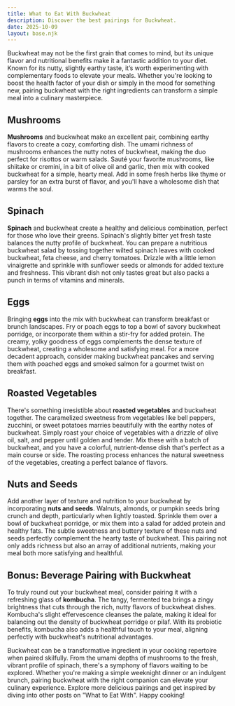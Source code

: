```yaml
---
title: What to Eat With Buckwheat
description: Discover the best pairings for Buckwheat.
date: 2025-10-09
layout: base.njk
---
```


Buckwheat may not be the first grain that comes to mind, but its unique flavor and nutritional benefits make it a fantastic addition to your diet. Known for its nutty, slightly earthy taste, it’s worth experimenting with complementary foods to elevate your meals. Whether you're looking to boost the health factor of your dish or simply in the mood for something new, pairing buckwheat with the right ingredients can transform a simple meal into a culinary masterpiece.

## **Mushrooms**

**Mushrooms** and buckwheat make an excellent pair, combining earthy flavors to create a cozy, comforting dish. The umami richness of mushrooms enhances the nutty notes of buckwheat, making the duo perfect for risottos or warm salads. Sauté your favorite mushrooms, like shiitake or cremini, in a bit of olive oil and garlic, then mix with cooked buckwheat for a simple, hearty meal. Add in some fresh herbs like thyme or parsley for an extra burst of flavor, and you'll have a wholesome dish that warms the soul.

## **Spinach**

**Spinach** and buckwheat create a healthy and delicious combination, perfect for those who love their greens. Spinach's slightly bitter yet fresh taste balances the nutty profile of buckwheat. You can prepare a nutritious buckwheat salad by tossing together wilted spinach leaves with cooked buckwheat, feta cheese, and cherry tomatoes. Drizzle with a little lemon vinaigrette and sprinkle with sunflower seeds or almonds for added texture and freshness. This vibrant dish not only tastes great but also packs a punch in terms of vitamins and minerals.

## **Eggs**

Bringing **eggs** into the mix with buckwheat can transform breakfast or brunch landscapes. Fry or poach eggs to top a bowl of savory buckwheat porridge, or incorporate them within a stir-fry for added protein. The creamy, yolky goodness of eggs complements the dense texture of buckwheat, creating a wholesome and satisfying meal. For a more decadent approach, consider making buckwheat pancakes and serving them with poached eggs and smoked salmon for a gourmet twist on breakfast.

## **Roasted Vegetables**

There's something irresistible about **roasted vegetables** and buckwheat together. The caramelized sweetness from vegetables like bell peppers, zucchini, or sweet potatoes marries beautifully with the earthy notes of buckwheat. Simply roast your choice of vegetables with a drizzle of olive oil, salt, and pepper until golden and tender. Mix these with a batch of buckwheat, and you have a colorful, nutrient-dense dish that's perfect as a main course or side. The roasting process enhances the natural sweetness of the vegetables, creating a perfect balance of flavors.

## **Nuts and Seeds**

Add another layer of texture and nutrition to your buckwheat by incorporating **nuts and seeds**. Walnuts, almonds, or pumpkin seeds bring crunch and depth, particularly when lightly toasted. Sprinkle them over a bowl of buckwheat porridge, or mix them into a salad for added protein and healthy fats. The subtle sweetness and buttery texture of these nuts and seeds perfectly complement the hearty taste of buckwheat. This pairing not only adds richness but also an array of additional nutrients, making your meal both more satisfying and healthful.

## Bonus: Beverage Pairing with Buckwheat 

To truly round out your buckwheat meal, consider pairing it with a refreshing glass of **kombucha**. The tangy, fermented tea brings a zingy brightness that cuts through the rich, nutty flavors of buckwheat dishes. Kombucha's slight effervescence cleanses the palate, making it ideal for balancing out the density of buckwheat porridge or pilaf. With its probiotic benefits, kombucha also adds a healthful touch to your meal, aligning perfectly with buckwheat's nutritional advantages.

Buckwheat can be a transformative ingredient in your cooking repertoire when paired skilfully. From the umami depths of mushrooms to the fresh, vibrant profile of spinach, there's a symphony of flavors waiting to be explored. Whether you're making a simple weeknight dinner or an indulgent brunch, pairing buckwheat with the right companion can elevate your culinary experience. Explore more delicious pairings and get inspired by diving into other posts on "What to Eat With". Happy cooking!